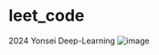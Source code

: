 # leet_code
2024 Yonsei Deep-Learning 
![image](https://github.com/bjpark-forest/leet_code/assets/127649853/3bdd599d-1232-46f1-bd60-df4995c59f93)








